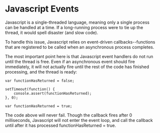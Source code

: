 # Javascript Events

Javascript is a single-threaded language, meaning only a single process can be handled at a time. If a long-running process were to tie up the thread, it would spell disaster (and slow code). 

To handle this issue, Javascript relies on event-driven callbacks--functions that are registered to be called when an asynchronous process completes. 

The most important point here is that Javascript event handlers do not run until the thread is free. Even if an asynchronous event should fire immediately, it will not actually fire until the rest of the code has finished processing, and the thread is ready:

	var functionHasReturned = false;
	
	setTimeout(function() {
		console.assert(functionHasReturned);
	}, 0);
	
	var functionHasReturned = true;
	
The code above will never fail. Though the callback fires after 0 milliseconds, Javascript will not enter the event loop, and call the callback until after it has processed functionHasReturned = true.
